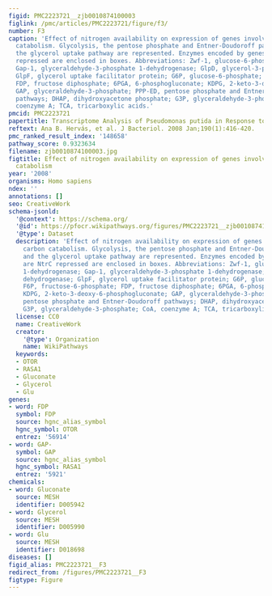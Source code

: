 ```yaml
---
figid: PMC2223721__zjb0010874100003
figlink: /pmc/articles/PMC2223721/figure/f3/
number: F3
caption: 'Effect of nitrogen availability on expression of genes involved in carbon
  catabolism. Glycolysis, the pentose phosphate and Entner-Doudoroff pathways, and
  the glycerol uptake pathway are represented. Enzymes encoded by genes that are NtrC
  repressed are enclosed in boxes. Abbreviations: Zwf-1, glucose-6-phosphate 1-dehydrogenase;
  Gap-1, glyceraldehyde-3-phosphate 1-dehydrogenase; GlpD, glycerol-3-phosphate dehydrogenase;
  GlpF, glycerol uptake facilitator protein; G6P, glucose-6-phosphate; F6P, fructose-6-phosphate;
  FDP, fructose diphosphate; 6PGA, 6-phosphogluconate; KDPG, 2-keto-3-deoxy-6-phosphogluconate;
  GAP, glyceraldehyde-3-phosphate; PPP-ED, pentose phosphate and Entner-Doudoroff
  pathways; DHAP, dihydroxyacetone phosphate; G3P, glyceraldehyde-3-phosphate; CoA,
  coenzyme A; TCA, tricarboxylic acids.'
pmcid: PMC2223721
papertitle: Transcriptome Analysis of Pseudomonas putida in Response to Nitrogen Availability  .
reftext: Ana B. Hervás, et al. J Bacteriol. 2008 Jan;190(1):416-420.
pmc_ranked_result_index: '148658'
pathway_score: 0.9323634
filename: zjb0010874100003.jpg
figtitle: Effect of nitrogen availability on expression of genes involved in carbon
  catabolism
year: '2008'
organisms: Homo sapiens
ndex: ''
annotations: []
seo: CreativeWork
schema-jsonld:
  '@context': https://schema.org/
  '@id': https://pfocr.wikipathways.org/figures/PMC2223721__zjb0010874100003.html
  '@type': Dataset
  description: 'Effect of nitrogen availability on expression of genes involved in
    carbon catabolism. Glycolysis, the pentose phosphate and Entner-Doudoroff pathways,
    and the glycerol uptake pathway are represented. Enzymes encoded by genes that
    are NtrC repressed are enclosed in boxes. Abbreviations: Zwf-1, glucose-6-phosphate
    1-dehydrogenase; Gap-1, glyceraldehyde-3-phosphate 1-dehydrogenase; GlpD, glycerol-3-phosphate
    dehydrogenase; GlpF, glycerol uptake facilitator protein; G6P, glucose-6-phosphate;
    F6P, fructose-6-phosphate; FDP, fructose diphosphate; 6PGA, 6-phosphogluconate;
    KDPG, 2-keto-3-deoxy-6-phosphogluconate; GAP, glyceraldehyde-3-phosphate; PPP-ED,
    pentose phosphate and Entner-Doudoroff pathways; DHAP, dihydroxyacetone phosphate;
    G3P, glyceraldehyde-3-phosphate; CoA, coenzyme A; TCA, tricarboxylic acids.'
  license: CC0
  name: CreativeWork
  creator:
    '@type': Organization
    name: WikiPathways
  keywords:
  - OTOR
  - RASA1
  - Gluconate
  - Glycerol
  - Glu
genes:
- word: FDP
  symbol: FDP
  source: hgnc_alias_symbol
  hgnc_symbol: OTOR
  entrez: '56914'
- word: GAP-
  symbol: GAP
  source: hgnc_alias_symbol
  hgnc_symbol: RASA1
  entrez: '5921'
chemicals:
- word: Gluconate
  source: MESH
  identifier: D005942
- word: Glycerol
  source: MESH
  identifier: D005990
- word: Glu
  source: MESH
  identifier: D018698
diseases: []
figid_alias: PMC2223721__F3
redirect_from: /figures/PMC2223721__F3
figtype: Figure
---
```

